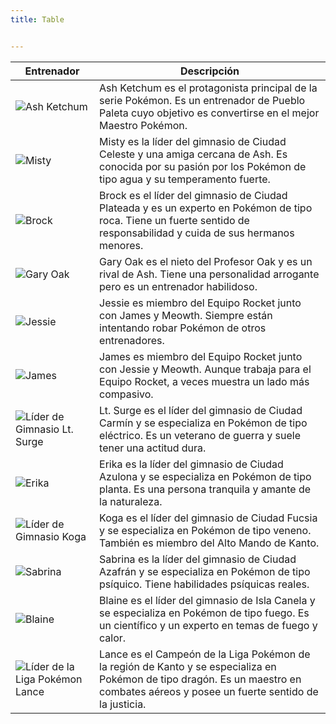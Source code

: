 ```yaml
---
title: Table


---
```


| Entrenador | Descripción |
|------------|-------------|
| ![Ash Ketchum](https://i.pinimg.com/originals/30/cf/b0/30cfb0d329ad5cfb332fecf1e78e7b89.jpg) | Ash Ketchum es el protagonista principal de la serie Pokémon. Es un entrenador de Pueblo Paleta cuyo objetivo es convertirse en el mejor Maestro Pokémon. |
| ![Misty](https://i.pinimg.com/originals/93/b4/80/93b480d96387c650f04956d2c0b60600.jpg) | Misty es la líder del gimnasio de Ciudad Celeste y una amiga cercana de Ash. Es conocida por su pasión por los Pokémon de tipo agua y su temperamento fuerte. |
| ![Brock](https://i.pinimg.com/originals/f1/97/dd/f197ddd2490bcfa3d8f233853cf325ee.jpg) | Brock es el líder del gimnasio de Ciudad Plateada y es un experto en Pokémon de tipo roca. Tiene un fuerte sentido de responsabilidad y cuida de sus hermanos menores. |
| ![Gary Oak](https://i.pinimg.com/originals/98/5a/de/985adedc9817defab79fffa4988f6d8f.jpg) | Gary Oak es el nieto del Profesor Oak y es un rival de Ash. Tiene una personalidad arrogante pero es un entrenador habilidoso. |
| ![Jessie](https://i.pinimg.com/736x/9e/21/27/9e212772f3e9605c433e7a256ab5b650.jpg) | Jessie es miembro del Equipo Rocket junto con James y Meowth. Siempre están intentando robar Pokémon de otros entrenadores. |
| ![James](https://i.pinimg.com/564x/66/08/b6/6608b6e683a61c815b3dfeab69d42397.jpg) | James es miembro del Equipo Rocket junto con Jessie y Meowth. Aunque trabaja para el Equipo Rocket, a veces muestra un lado más compasivo. |
| ![Líder de Gimnasio Lt. Surge](https://images.wikidexcdn.net/mwuploads/wikidex/d/db/latest/20190812173135/VS_Teniente_Surge_Masters.png) | Lt. Surge es el líder del gimnasio de Ciudad Carmín y se especializa en Pokémon de tipo eléctrico. Es un veterano de guerra y suele tener una actitud dura. |
| ![Erika](https://images.wikidexcdn.net/mwuploads/wikidex/6/66/latest/20190812131013/VS_Erika_Masters.png) | Erika es la líder del gimnasio de Ciudad Azulona y se especializa en Pokémon de tipo planta. Es una persona tranquila y amante de la naturaleza. |
| ![Líder de Gimnasio Koga](https://static.wikia.nocookie.net/pokemon/images/e/eb/Koga_Let%27s_Go%2C_Pikachu%21_and_Let%27s_Go%2C_Eevee%21.png/revision/latest?cb=20190802123025) | Koga es el líder del gimnasio de Ciudad Fucsia y se especializa en Pokémon de tipo veneno. También es miembro del Alto Mando de Kanto. |
| ![Sabrina](https://images.wikidexcdn.net/mwuploads/wikidex/4/49/latest/20200220082536/VS_Sabrina_Masters.png) | Sabrina es la líder del gimnasio de Ciudad Azafrán y se especializa en Pokémon de tipo psíquico. Tiene habilidades psíquicas reales. |
| ![Blaine](https://images.wikidexcdn.net/mwuploads/wikidex/3/3f/latest/20190812173454/VS_Blaine_Masters.png) | Blaine es el líder del gimnasio de Isla Canela y se especializa en Pokémon de tipo fuego. Es un científico y un experto en temas de fuego y calor. | |
| ![Líder de la Liga Pokémon Lance](https://images.wikidexcdn.net/mwuploads/wikidex/9/97/latest/20220808161045/VS_Giovanni_%28Kanto%29_Masters.png) | Lance es el Campeón de la Liga Pokémon de la región de Kanto y se especializa en Pokémon de tipo dragón. Es un maestro en combates aéreos y posee un fuerte sentido de la justicia. |
